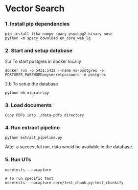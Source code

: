 # Vector Search

### 1. Install pip dependencies
```
pip install tika numpy spacy psycopg2-binary nose
python -m spacy download en_core_web_lg
```

### 2. Start and setup database
2.a To start postgres in docker locally
```
docker run -p 5431:5432 --name vs-postgres -e POSTGRES_PASSWORD=mysecretpassword -d postgres
```
2.b To setup the database
```
python db_migrate.py
```

### 3. Load documents
```
Copy PDFs into ./data-pdfs directory
```

### 4. Run extract pipeline
```
python extract_pipeline.py
```
After a successful run, data would be available in the database.

### 5. Run UTs
```
nosetests --nocapture

# To run specific test
nosetests --nocapture core/test_chunk.py:test_chunkify
```

